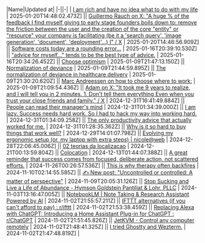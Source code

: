 
|Name|Updated at|
|-||-|
| [I am rich and have no idea what to do with my life](https://vinay.sh/i-am-rich-and-have-no-idea-what-to-do-with-my-life/) | 2025-01-20T14:48:02.473Z] || [Guillermo Rauch on X: "A huge % of the feedback I find myself giving to early stage founders boils down to: remove the friction between the user and the creation of the core "entity" or "resource" your company is facilitating (be it a 'search query', 'image generation', 'document', 'deployment'…) I" / X](https://x.com/rauchg/status/1879976926233915468) | 2025-01-20T14:46:56.909Z] || [Software costs today are a rounding error...](https://x.com/nikunj/status/1877857853429457007?s=12) | 2025-01-16T20:39:10.530Z] || ["advice for myself..." tends to be the best type of advice.](https://x.com/gritcult/status/1879502429764583649?s=12) | 2025-01-16T20:34:26.452Z] || [Choose optimism](https://x.com/kepano/status/1741122937229590790) | 2025-01-09T21:47:13.150Z] || [Normalization of deviance](https://danluu.com/wat/) | 2025-01-09T21:44:59.895Z] || [The normalization of deviance in healthcare delivery](https://pmc.ncbi.nlm.nih.gov/articles/PMC2821100/) | 2025-01-09T21:30:20.620Z] || [Marc Andreessen on how to choose where to work:](https://x.com/benln/status/1877065091935309941/photo/1) | 2025-01-09T21:09:54.436Z] || [Adam on X: "It took me 9 years to realize, and I will tell you in 2 minutes. 1. Don't tell them everything Even when you trust your close friends and family." / X](https://x.com/AdamColb_/status/1799056218297930088) | 2024-12-31T16:41:49.884Z] || [People can read their manager's mind](https://yosefk.com/blog/people-can-read-their-managers-mind.html) | 2024-12-31T01:34:39.000Z] || [I am lazy. Success needs hard work. So I had to hack my way into working hard.](https://x.com/Kartikayb77/status/1786407564504392047) | 2024-12-31T01:34:09.258Z] || [The only productivity advice that actually worked for me.](https://x.com/Kartikayb77/status/1793289576192286872/photo/1) | 2024-12-31T01:28:35.362Z] || [Why is it so hard to buy things that work well?](https://danluu.com/nothing-works/) | 2024-12-29T14:01:07.798Z] || [Evolving my ergonomic setup (or, my laptop with extra steps) | nicole@web](https://www.ntietz.com/blog/evolving-ergo-setup/) | 2024-12-28T22:06:45.006Z] || [02 teorias da localizacao](https://nedur.ufpr.br/wp-content/uploads/2020/08/02-teorias-da-localizacao.pdf) | 2024-12-21T00:13:59.804Z] || [Colocation](https://kentcdodds.com/blog/colocation) | 2024-12-13T01:44:07.388Z] || [A great reminder that success comes from focused, deliberate action, not scattered efforts.](https://x.com/kpaxs/status/1858370193640079446?s=12) | 2024-11-26T00:26:57.536Z] || [This is why therapy often backfires](https://x.com/oldbooksguy/status/1854174986031997259?s=12) | 2024-11-10T02:14:55.585Z] || [✍️ New post: "Uncontrolled or controlled: A matter of perspective"](https://x.com/samselikoff/status/1854607060161135004?s=12) | 2024-11-09T20:05:31.126Z] || [Stop Sucking and Live a Life of Abundance - Hymson Goldstein Pantiliat & Lohr, PLLC](https://scottsdale-lawyer.com/stop-sucking-and-live-a-life-of-abundance/) | 2024-11-03T13:16:47.005Z] || [NotebookLM | Note Taking & Research Assistant Powered by AI](https://notebooklm.google/) | 2024-11-02T21:55:57.211Z] || [IFTTT alternatives (if you can't afford to pay) : r/ifttt](https://www.reddit.com/r/ifttt/comments/ixy5ke/ifttt_alternatives_if_you_cant_afford_to_pay/) | 2024-11-02T21:53:38.459Z] || [Replacing Alexa with ChatGPT: Introducing a Home Assistant Plug-in for ChatGPT : r/ChatGPT](https://www.reddit.com/r/ChatGPT/comments/12l19lj/replacing_alexa_with_chatgpt_introducing_a_home/) | 2024-11-02T21:51:45.826Z] || [JetKVM - Control any computer remotely](https://www.kickstarter.com/projects/jetkvm/jetkvm) | 2024-11-02T21:48:41.325Z] || [I tried Ghostty and Wezterm.](https://x.com/melkeydev/status/1852466848824225842?s=12) | 2024-11-02T21:47:48.819Z] |